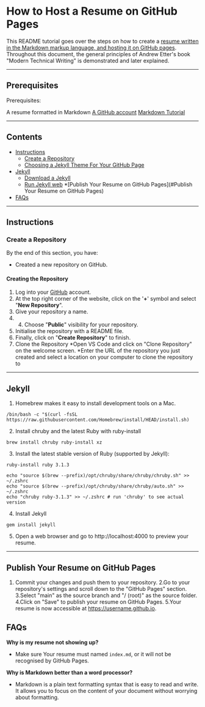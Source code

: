 # How to Host a Resume on GitHub Pages

This README tutorial goes over the steps on how to create a [resume written in the Markdown markup language, and hosting it on GitHub pages](https://pandorasjuicebox.github.io/pandoras-resume/). Throughout this document, the general principles of Andrew Etter's book "Modern Technical Writing" is demonstrated and later explained. 

---
## Prerequisites
Prerequisites:

A resume formatted in Markdown
[A GitHub account](https://pages.github.com/)
[Markdown Tutorial](https://www.markdowntutorial.com/)


---
## Contents
* [Instructions](#Instructions)
   * [Create a Repository](#Create-a-Repository)
   * [Choosing a Jekyll Theme For Your GitHub Page](#Choosing-a-Jekyll-Theme-For-Your-GitHub-Page)
* [Jekyll](#More-Resources)
  * [Download a Jekyll](#Download-a-Jekyll)
  * [Run Jekyll web](#Download-a-Jekyll)
*[Publish Your Resume on GitHub Pages](#Publish Your Resume on GitHub Pages)
* [FAQs](#FAQs)

--- 
## Instructions

### Create a Repository 
By the end of this section, you have:

* Created a new repository on GitHub.

#### Creating the Repository

1. Log into your [GitHub](https://GitHub.com) account.
2. At the top right corner of the website, click on the '**+**' symbol and select "**New Repository**".
3. Give your repository a name.
4. 4. Choose "**Public**" visibility for your repository. 
5. Initialise the repository with a README file.
6. Finally, click on "**Create Repository**" to finish.
7. Clone the Repository
    *Open VS Code and click on "Clone Repository" on the welcome screen.
    *Enter the URL of the repository you just created and select a location on your computer to clone the repository to

---
Jekyll
---
1. Homebrew makes it easy to install development tools on a Mac.
```
/bin/bash -c "$(curl -fsSL https://raw.githubusercontent.com/Homebrew/install/HEAD/install.sh)
```
2. Install chruby and the latest Ruby with ruby-install
```
brew install chruby ruby-install xz
```
3. Install the latest stable version of Ruby (supported by Jekyll):
```
ruby-install ruby 3.1.3
```
```
echo "source $(brew --prefix)/opt/chruby/share/chruby/chruby.sh" >> ~/.zshrc
echo "source $(brew --prefix)/opt/chruby/share/chruby/auto.sh" >> ~/.zshrc
echo "chruby ruby-3.1.3" >> ~/.zshrc # run 'chruby' to see actual version
```
4. Install Jekyll
 ```
 gem install jekyll
 ```


5. Open a web browser and go to http://localhost:4000 to preview your resume.

---
Publish Your Resume on GitHub Pages
---
 1. Commit your changes and push them to your repository.
 2.Go to your repository's settings and scroll down to the "GitHub Pages" section.
 3.Select "main" as the source branch and "/ (root)" as the source folder.
 4.Click on "Save" to publish your resume on GitHub Pages.
 5.Your resume is now accessible at https://username.github.io.

## FAQs
**Why is my resume not showing up?**
* Make sure Your resume must named ```index.md```, or it will not be recognised by GitHub Pages. 

**Why is Markdown better than a word processor?**
* Markdown is a plain text formatting syntax that is easy to read and write. It allows you to focus on the content of your document without worrying about formatting. 









